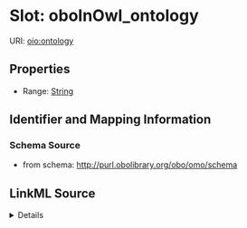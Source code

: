 # Slot: oboInOwl_ontology

URI: [oio:ontology](http://www.geneontology.org/formats/oboInOwl#ontology)



<!-- no inheritance hierarchy -->






## Properties

* Range: [String](String.md)







## Identifier and Mapping Information







### Schema Source


* from schema: http://purl.obolibrary.org/obo/omo/schema




## LinkML Source

<details>
```yaml
name: oboInOwl_ontology
deprecated: todo
from_schema: http://purl.obolibrary.org/obo/omo/schema
deprecated_element_has_exact_replacement: ontology
rank: 1000
slot_uri: oio:ontology
alias: oboInOwl_ontology
range: string

```
</details>